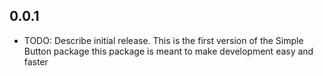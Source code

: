 ## 0.0.1

* TODO: Describe initial release.
This is the first version of the Simple Button package
this package is meant to make development easy and faster
